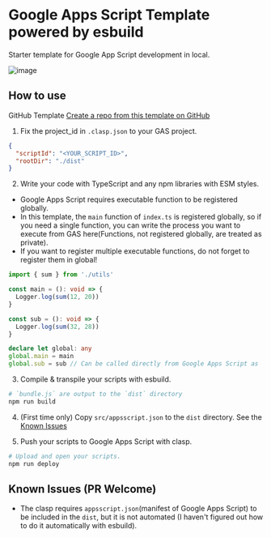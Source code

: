 # Google Apps Script Template powered by esbuild

Starter template for Google App Script development in local.

![image](https://user-images.githubusercontent.com/61409641/177019057-5a26dbdc-6668-4e38-aa28-45423f9935ef.png)

## How to use

GitHub Template [Create a repo from this template on GitHub](https://github.com/IkumaTadokoro/esbuild-gas-template/generate)

1. Fix the project_id in `.clasp.json` to your GAS project.

```json
{
  "scriptId": "<YOUR_SCRIPT_ID>",
  "rootDir": "./dist"
}
```

2. Write your code with TypeScript and any npm libraries with ESM styles.

- Google Apps Script requires executable function to be registered globally.
- In this template, the `main` function of `index.ts` is registered globally, so if you need a single function, you can write the process you want to execute from GAS here(Functions, not registered globally, are treated as private).
- If you want to register multiple executable functions, do not forget to register them in global!

```typescript
import { sum } from './utils'

const main = (): void => {
  Logger.log(sum(12, 20))
}

const sub = (): void => {
  Logger.log(sum(32, 28))
}

declare let global: any
global.main = main
global.sub = sub // Can be called directly from Google Apps Script as `sub`
```

3. Compile & transpile your scripts with esbuild.

```bash
# `bundle.js` are output to the `dist` directory
npm run build
```

4. (First time only) Copy `src/appsscript.json` to the `dist` directory. See the [Known Issues](https://github.com/IkumaTadokoro/esbuild-gas-template#known-issues-pr-welcome)

5. Push your scripts to Google Apps Script with clasp.

```bash
# Upload and open your scripts.
npm run deploy
```

## Known Issues (PR Welcome)

- The clasp requires `appsscript.json`(manifest of Google Apps Script) to be included in the `dist`, but it is not automated (I haven't figured out how to do it automatically with esbuild).
